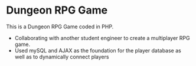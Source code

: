 # Dungeon RPG Game

This is a Dungeon RPG Game coded in PHP. 

- Collaborating with another student engineer to create a multiplayer RPG game.
- Used mySQL and AJAX as the foundation for the player database as well as to dynamically connect players

